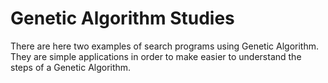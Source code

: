 # Genetic Algorithm Studies

There are here two examples of search programs using Genetic Algorithm. 
They are simple applications in order to make easier to understand the steps of a Genetic Algorithm.